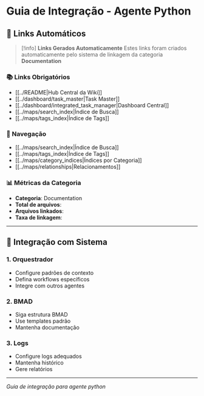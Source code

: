 # Guia de Integração - Agente Python

## 🔗 **Links Automáticos**

> [!info] **Links Gerados Automaticamente**
> Estes links foram criados automaticamente pelo sistema de linkagem da categoria **Documentation**

### **📚 Links Obrigatórios**
- [[../README|Hub Central da Wiki]]
- [[../dashboard/task_master|Task Master]]
- [[../dashboard/integrated_task_manager|Dashboard Central]]
- [[../maps/search_index|Índice de Busca]]
- [[../maps/tags_index|Índice de Tags]]

### **🧭 Navegação**
- [[../maps/search_index|Índice de Busca]]
- [[../maps/tags_index|Índice de Tags]]
- [[../maps/category_indices|Índices por Categoria]]
- [[../maps/relationships|Relacionamentos]]

### **📊 Métricas da Categoria**
- **Categoria**: Documentation
- **Total de arquivos**: <!-- Contador automático -->
- **Arquivos linkados**: <!-- Contador automático -->
- **Taxa de linkagem**: <!-- Percentual automático -->

---

## 🔗 Integração com Sistema

### 1. Orquestrador
- Configure padrões de contexto
- Defina workflows específicos
- Integre com outros agentes

### 2. BMAD
- Siga estrutura BMAD
- Use templates padrão
- Mantenha documentação

### 3. Logs
- Configure logs adequados
- Mantenha histórico
- Gere relatórios

---
*Guia de integração para agente python*
